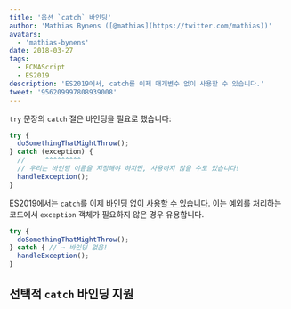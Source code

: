 ```yaml
---
title: '옵션 `catch` 바인딩'
author: 'Mathias Bynens ([@mathias](https://twitter.com/mathias))'
avatars:
  - 'mathias-bynens'
date: 2018-03-27
tags:
  - ECMAScript
  - ES2019
description: 'ES2019에서, catch를 이제 매개변수 없이 사용할 수 있습니다.'
tweet: '956209997808939008'
---
```

`try` 문장의 `catch` 절은 바인딩을 필요로 했습니다:

```js
try {
  doSomethingThatMightThrow();
} catch (exception) {
  //     ^^^^^^^^^
  // 우리는 바인딩 이름을 지정해야 하지만, 사용하지 않을 수도 있습니다!
  handleException();
}
```

ES2019에서는 `catch`를 이제 [바인딩 없이 사용할 수 있습니다](https://tc39.es/proposal-optional-catch-binding/). 이는 예외를 처리하는 코드에서 `exception` 객체가 필요하지 않은 경우 유용합니다.

```js
try {
  doSomethingThatMightThrow();
} catch { // → 바인딩 없음!
  handleException();
}
```

## 선택적 `catch` 바인딩 지원

<feature-support chrome="66 /blog/v8-release-66#optional-catch-binding"
                 firefox="58 https://bugzilla.mozilla.org/show_bug.cgi?id=1380881"
                 safari="yes https://trac.webkit.org/changeset/220068/webkit"
                 nodejs="10 https://github.com/nodejs/node/blob/master/doc/changelogs/CHANGELOG_V10.md#2018-04-24-version-1000-current-jasnell"
                 babel="yes"></feature-support>

<!--truncate-->